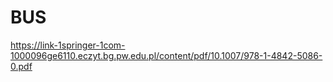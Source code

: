 # BUS
https://link-1springer-1com-1000096ge6110.eczyt.bg.pw.edu.pl/content/pdf/10.1007/978-1-4842-5086-0.pdf
